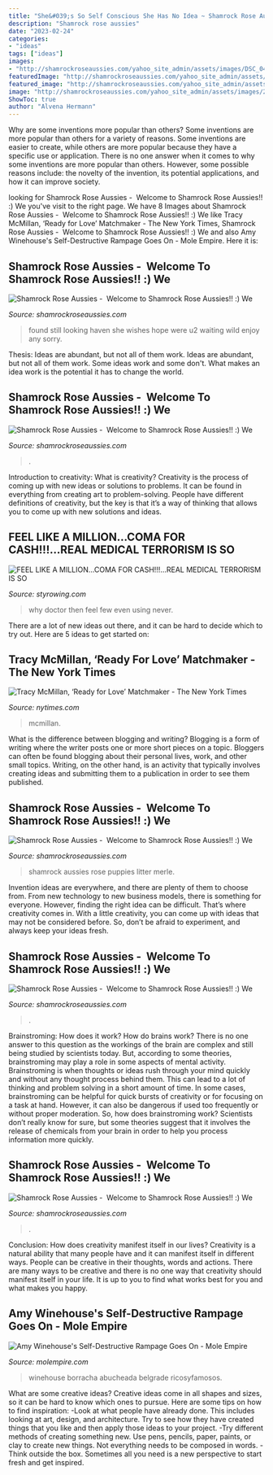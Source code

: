 ```yaml
---
title: "She&#039;s So Self Conscious She Has No Idea ~ Shamrock Rose Aussies"
description: "Shamrock rose aussies"
date: "2023-02-24"
categories:
- "ideas"
tags: ["ideas"]
images:
- "http://shamrockroseaussies.com/yahoo_site_admin/assets/images/DSC_0453.79201557_std.JPG"
featuredImage: "http://shamrockroseaussies.com/yahoo_site_admin/assets/images/DSC_0069.153160253_std.JPG"
featured_image: "http://shamrockroseaussies.com/yahoo_site_admin/assets/images/DSC_0782.124232546_std.JPG"
image: "http://shamrockroseaussies.com/yahoo_site_admin/assets/images/20190122_190651.25191452_std.jpg"
ShowToc: true
author: "Alvena Hermann"
---
```



Why are some inventions more popular than others?
Some inventions are more popular than others for a variety of reasons. Some inventions are easier to create, while others are more popular because they have a specific use or application. There is no one answer when it comes to why some inventions are more popular than others. However, some possible reasons include: the novelty of the invention, its potential applications, and how it can improve society.

	

		
looking for Shamrock Rose Aussies - ﻿﻿﻿ Welcome to Shamrock Rose Aussies!! :) We you've visit to the right page. We have 8 Images about Shamrock Rose Aussies - ﻿﻿﻿ Welcome to Shamrock Rose Aussies!! :) We like Tracy McMillan, ‘Ready for Love’ Matchmaker - The New York Times, Shamrock Rose Aussies - ﻿﻿﻿ Welcome to Shamrock Rose Aussies!! :) We and also Amy Winehouse&#039;s Self-Destructive Rampage Goes On - Mole Empire. Here it is:
		
    
## Shamrock Rose Aussies - ﻿﻿﻿ Welcome To Shamrock Rose Aussies!! :) We

<img loading=lazy src="http://shamrockroseaussies.com/yahoo_site_admin/assets/images/20190122_190651.25191452_std.jpg" onerror="this.onerror=null;this.src='https://tse2.mm.bing.net/th?id=OIP.iE4jxUg3AbMF6vcEzUhifwHaFj&amp;pid=15.1';" alt="Shamrock Rose Aussies - ﻿﻿﻿ Welcome to Shamrock Rose Aussies!! :) We">

_Source: shamrockroseaussies.com_

>found still looking haven she wishes hope were u2 waiting wild enjoy any sorry. 

	

Thesis: Ideas are abundant, but not all of them work.
Ideas are abundant, but not all of them work. Some ideas work and some don't. What makes an idea work is the potential it has to change the world.

    
## Shamrock Rose Aussies - ﻿﻿﻿ Welcome To Shamrock Rose Aussies!! :) We

<img loading=lazy src="http://shamrockroseaussies.com/yahoo_site_admin/assets/images/DSC_0069.153160253_std.JPG" onerror="this.onerror=null;this.src='https://tse2.mm.bing.net/th?id=OIP.3BnJvvBxUbjUhXH1OHGlugHaFR&amp;pid=15.1';" alt="Shamrock Rose Aussies - ﻿﻿﻿ Welcome to Shamrock Rose Aussies!! :) We">

_Source: shamrockroseaussies.com_

>. 

	

Introduction to creativity: What is creativity?
Creativity is the process of coming up with new ideas or solutions to problems. It can be found in everything from creating art to problem-solving. People have different definitions of creativity, but the key is that it’s a way of thinking that allows you to come up with new solutions and ideas.

    
## FEEL LIKE A MILLION...COMA FOR CASH!!!...REAL MEDICAL TERRORISM IS SO

<img loading=lazy src="http://styrowing.com/IMAGES/IFYINZ.JPG" onerror="this.onerror=null;this.src='https://tse4.mm.bing.net/th?id=OIP.AI6H3ksxTECxLRCro_UllQHaF-&amp;pid=15.1';" alt="FEEL LIKE A MILLION...COMA FOR CASH!!!...REAL MEDICAL TERRORISM IS SO">

_Source: styrowing.com_

>why doctor then feel few even using never. 

	

There are a lot of new ideas out there, and it can be hard to decide which to try out. Here are 5 ideas to get started on: 

    
## Tracy McMillan, ‘Ready For Love’ Matchmaker - The New York Times

<img loading=lazy src="https://static01.nyt.com/images/2013/04/28/arts/28MCMILLIAN2/28MCMILLIAN2-superJumbo.jpg?quality=90&amp;auto=webp" onerror="this.onerror=null;this.src='https://tse2.mm.bing.net/th?id=OIP.uAH_SNlQFX6eDvc2Ce1LSQHaLI&amp;pid=15.1';" alt="Tracy McMillan, ‘Ready for Love’ Matchmaker - The New York Times">

_Source: nytimes.com_

>mcmillan. 

	

What is the difference between blogging and writing?
Blogging is a form of writing where the writer posts one or more short pieces on a topic. Bloggers can often be found blogging about their personal lives, work, and other small topics. Writing, on the other hand, is an activity that typically involves creating ideas and submitting them to a publication in order to see them published.

    
## Shamrock Rose Aussies - ﻿﻿﻿ Welcome To Shamrock Rose Aussies!! :) We

<img loading=lazy src="http://shamrockroseaussies.com/yahoo_site_admin/assets/images/DSC_0280.90161012_std.JPG" onerror="this.onerror=null;this.src='https://tse3.mm.bing.net/th?id=OIP.uk9qvwWiZyEW5cPVh6dlawHaFi&amp;pid=15.1';" alt="Shamrock Rose Aussies - ﻿﻿﻿ Welcome to Shamrock Rose Aussies!! :) We">

_Source: shamrockroseaussies.com_

>shamrock aussies rose puppies litter merle. 

	

Invention ideas are everywhere, and there are plenty of them to choose from. From new technology to new business models, there is something for everyone. However, finding the right idea can be difficult. That’s where creativity comes in. With a little creativity, you can come up with ideas that may not be considered before. So, don’t be afraid to experiment, and always keep your ideas fresh.

    
## Shamrock Rose Aussies - ﻿﻿﻿ Welcome To Shamrock Rose Aussies!! :) We

<img loading=lazy src="http://shamrockroseaussies.com/yahoo_site_admin/assets/images/DSC_0453.79201557_std.JPG" onerror="this.onerror=null;this.src='https://tse1.mm.bing.net/th?id=OIP.CoDm7QOOJlZ5LEajgjAfRAHaE-&amp;pid=15.1';" alt="Shamrock Rose Aussies - ﻿﻿﻿ Welcome to Shamrock Rose Aussies!! :) We">

_Source: shamrockroseaussies.com_

>. 

	

Brainstroming: How does it work?
How do brains work? There is no one answer to this question as the workings of the brain are complex and still being studied by scientists today. But, according to some theories, brainstroming may play a role in some aspects of mental activity. Brainstroming is when thoughts or ideas rush through your mind quickly and without any thought process behind them. This can lead to a lot of thinking and problem solving in a short amount of time. In some cases, brainstroming can be helpful for quick bursts of creativity or for focusing on a task at hand. However, it can also be dangerous if used too frequently or without proper moderation. So, how does brainstroming work? Scientists don’t really know for sure, but some theories suggest that it involves the release of chemicals from your brain in order to help you process information more quickly.

    
## Shamrock Rose Aussies - ﻿﻿﻿ Welcome To Shamrock Rose Aussies!! :) We

<img loading=lazy src="http://shamrockroseaussies.com/yahoo_site_admin/assets/images/DSC_0782.124232546_std.JPG" onerror="this.onerror=null;this.src='https://tse4.mm.bing.net/th?id=OIP.A849W9qZ-uNXkjQ6RNtH0QHaE-&amp;pid=15.1';" alt="Shamrock Rose Aussies - ﻿﻿﻿ Welcome to Shamrock Rose Aussies!! :) We">

_Source: shamrockroseaussies.com_

>. 

	

Conclusion: How does creativity manifest itself in our lives?
Creativity is a natural ability that many people have and it can manifest itself in different ways. People can be creative in their thoughts, words and actions. There are many ways to be creative and there is no one way that creativity should manifest itself in your life. It is up to you to find what works best for you and what makes you happy.

    
## Amy Winehouse&#039;s Self-Destructive Rampage Goes On - Mole Empire

<img loading=lazy src="https://molempire.com/app/uploads/2011/06/amy_boobs.jpg" onerror="this.onerror=null;this.src='https://tse2.mm.bing.net/th?id=OIP.gyUY1ujQCEwuQlj0LEdCswDaEs&amp;pid=15.1';" alt="Amy Winehouse&#039;s Self-Destructive Rampage Goes On - Mole Empire">

_Source: molempire.com_

>winehouse borracha abucheada belgrade ricosyfamosos. 

	

What are some creative ideas?
Creative ideas come in all shapes and sizes, so it can be hard to know which ones to pursue. Here are some tips on how to find inspiration: 
-Look at what people have already done. This includes looking at art, design, and architecture. Try to see how they have created things that you like and then apply those ideas to your project. 
-Try different methods of creating something new. Use pens, pencils, paper, paints, or clay to create new things. Not everything needs to be composed in words. 
-Think outside the box. Sometimes all you need is a new perspective to start fresh and get inspired.

